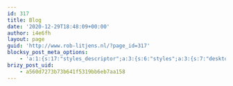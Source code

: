 ```yaml
---
id: 317
title: Blog
date: '2020-12-29T18:48:09+00:00'
author: i4e6fh
layout: page
guid: 'http://www.rob-litjens.nl/?page_id=317'
blocksy_post_meta_options:
    - 'a:1:{s:17:"styles_descriptor";a:3:{s:6:"styles";a:3:{s:7:"desktop";s:0:"";s:6:"tablet";s:0:"";s:6:"mobile";s:0:"";}s:12:"google_fonts";a:0:{}s:7:"version";i:5;}}'
brizy_post_uid:
    - a560d7273b73b641f5319bb6eb7aa158
---
```


